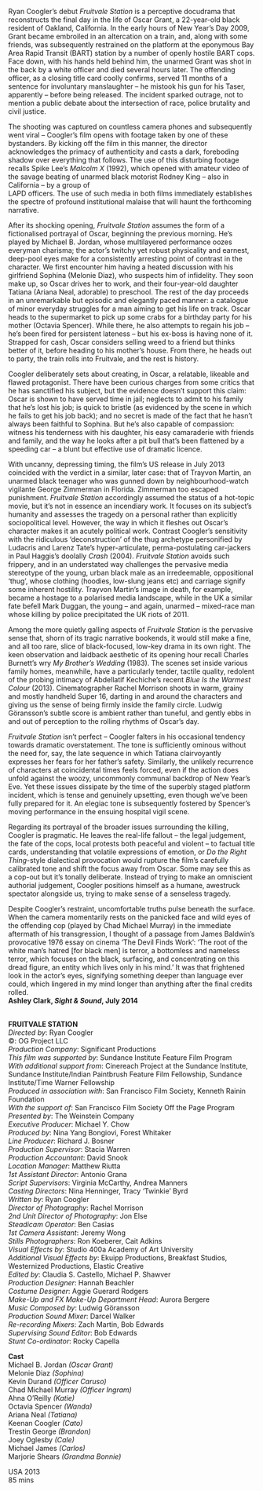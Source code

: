 

Ryan Coogler’s debut _Fruitvale Station_ is a perceptive docudrama that reconstructs the final day in the life of Oscar Grant, a 22-year-old black resident of Oakland, California. In the early hours of New Year’s Day 2009, Grant became embroiled in an altercation on a train, and, along with some friends, was subsequently restrained on the platform at the eponymous Bay Area Rapid Transit (BART) station by a number of openly hostile BART cops. Face down, with his hands held behind him, the unarmed Grant was shot in the back by a white officer and died several hours later. The offending officer, as a closing title card coolly confirms, served 11 months of a sentence for involuntary manslaughter – he mistook his gun for his Taser, apparently – before being released. The incident sparked outrage, not to mention a public debate about the intersection of race, police brutality and civil justice.

The shooting was captured on countless camera phones and subsequently went viral – Coogler’s film opens with footage taken by one of these bystanders. By kicking off the film in this manner, the director acknowledges the primacy of authenticity and casts a dark, foreboding shadow over everything that follows. The use of this disturbing footage recalls Spike Lee’s _Malcolm X_ (1992), which opened with amateur video of the savage beating of unarmed black motorist Rodney King – also in California – by a group of  
LAPD officers. The use of such media in both films immediately establishes  
the spectre of profound institutional malaise that will haunt the forthcoming narrative.

After its shocking opening, _Fruitvale Station_ assumes the form of a fictionalised portrayal of Oscar, beginning the previous morning. He’s played by Michael B. Jordan, whose multilayered performance oozes everyman charisma; the actor’s twitchy yet robust physicality and earnest, deep-pool eyes make for a consistently arresting point of contrast in the character. We first encounter him having a heated discussion with his girlfriend Sophina (Melonie Diaz), who suspects him of infidelity. They soon make up, so Oscar drives her to work, and their four-year-old daughter Tatiana (Ariana Neal, adorable) to preschool. The rest of the day proceeds in an unremarkable but episodic and elegantly paced manner: a catalogue of minor everyday struggles for a man aiming to get his life on track. Oscar heads to the supermarket to pick up some crabs for a birthday party for his mother (Octavia Spencer). While there, he also attempts to regain his job – he’s been fired for persistent lateness – but his ex-boss is having none of it. Strapped for cash, Oscar considers selling weed to a friend but thinks better of it, before heading to his mother’s house. From there, he heads out to party, the train rolls into Fruitvale, and the rest is history.

Coogler deliberately sets about creating, in Oscar, a relatable, likeable and flawed protagonist. There have been curious charges from some critics that he has sanctified his subject, but the evidence doesn’t support this claim: Oscar is shown to have served time in jail; neglects to admit to his family that he’s lost his job; is quick to bristle (as evidenced by the scene in which he fails to get his job back); and no secret is made of the fact that he hasn’t always been faithful to Sophina. But he’s also capable of compassion: witness his tenderness with his daughter, his easy camaraderie with friends and family, and the way he looks after a pit bull that’s been flattened by a speeding car – a blunt but effective use of dramatic licence.

With uncanny, depressing timing, the film’s US release in July 2013 coincided with the verdict in a similar, later case: that of Trayvon Martin, an unarmed black teenager who was gunned down by neighbourhood-watch vigilante George Zimmerman in Florida. Zimmerman too escaped punishment. _Fruitvale Station_ accordingly assumed the status of a hot-topic movie, but it’s not in essence an incendiary work. It focuses on its subject’s humanity and assesses the tragedy on a personal rather than explicitly sociopolitical level. However, the way in which it fleshes out Oscar’s character makes it an acutely political work. Contrast Coogler’s sensitivity with the ridiculous ‘deconstruction’ of the thug archetype personified by Ludacris and Larenz Tate’s hyper-articulate, perma-postulating car-jackers in Paul Haggis’s doolally _Crash_ (2004). _Fruitvale Station_ avoids such frippery, and in an understated way challenges the pervasive media stereotype of the young, urban black male as an irredeemable, oppositional ‘thug’, whose clothing (hoodies, low-slung jeans etc) and carriage signify some inherent hostility. Trayvon Martin’s image in death, for example, became a hostage to a polarised media landscape, while in the UK a similar fate befell Mark Duggan, the young – and again, unarmed – mixed-race man whose killing by police precipitated the UK riots of 2011.

Among the more quietly galling aspects of _Fruitvale Station_ is the pervasive sense that, shorn of its tragic narrative bookends, it would still make a fine, and all too rare, slice of black-focused, low-key drama in its own right. The keen observation and laidback aesthetic of its opening hour recall Charles Burnett’s wry _My Brother’s Wedding_ (1983). The scenes set inside various family homes, meanwhile, have a particularly tender, tactile quality, redolent of the probing intimacy of Abdellatif Kechiche’s recent _Blue Is the Warmest Colour_ (2013). Cinematographer Rachel Morrison shoots in warm, grainy and mostly handheld Super 16, darting in and around the characters and giving us the sense of being firmly inside the family circle. Ludwig Göransson’s subtle score is ambient rather than tuneful, and gently ebbs in and out of perception to the rolling rhythms of Oscar’s day.

_Fruitvale Station_ isn’t perfect – Coogler falters in his occasional tendency towards dramatic overstatement. The tone is sufficiently ominous without the need for, say, the late sequence in which Tatiana clairvoyantly expresses her fears for her father’s safety. Similarly, the unlikely recurrence of characters at coincidental times feels forced, even if the action does unfold against the woozy, uncommonly communal backdrop of New Year’s Eve. Yet these issues dissipate by the time of the superbly staged platform incident, which is tense and genuinely upsetting, even though we’ve been fully prepared for it. An elegiac tone is subsequently fostered by Spencer’s moving performance in the ensuing hospital vigil scene.

Regarding its portrayal of the broader issues surrounding the killing, Coogler is pragmatic. He leaves the real-life fallout – the legal judgement, the fate of the cops, local protests both peaceful and violent – to factual title cards, understanding that volatile expressions of emotion, or _Do the Right Thing_-style dialectical provocation would rupture the film’s carefully calibrated tone and shift the focus away from Oscar. Some may see this as a cop-out but it’s tonally deliberate. Instead of trying to make an omniscient authorial judgement, Coogler positions himself as a humane, awestruck spectator alongside us, trying to make sense of a senseless tragedy.

Despite Coogler’s restraint, uncomfortable truths pulse beneath the surface. When the camera momentarily rests on the panicked face and wild eyes of the offending cop (played by Chad Michael Murray) in the immediate aftermath of his transgression, I thought of a passage from James Baldwin’s provocative 1976 essay on cinema ‘The Devil Finds Work’: ‘The root of the white man’s hatred [for black men] is terror, a bottomless and nameless terror, which focuses on the black, surfacing, and concentrating on this dread figure, an entity which lives only in his mind.’ It was that frightened look in the actor’s eyes, signifying something deeper than language ever could, which lingered in my mind longer than anything after the final credits rolled.  
**Ashley Clark, _Sight & Sound_, July 2014**
<br><br>

**FRUITVALE STATION**  
_Directed by_: Ryan Coogler  
©: OG Project LLC  
_Production Company_: Significant Productions  
_This film was supported by_: Sundance Institute Feature Film Program  
_With additional support from_: Cinereach Project at the Sundance Institute, Sundance Institute/Indian Paintbrush Feature Film Fellowship, Sundance Institute/Time Warner Fellowship  
_Produced in association with_:  San Francisco Film Society,  Kenneth Rainin Foundation  
_With the support of_:  San Francisco Film Society Off the Page Program  
_Presented by_: The Weinstein Company  
_Executive Producer_: Michael Y. Chow  
_Produced by_: Nina Yang Bongiovi, Forest Whitaker  
_Line Producer_: Richard J. Bosner  
_Production Supervisor_: Stacia Warren  
_Production Accountant_: David Snook  
_Location Manager_: Matthew Riutta  
_1st Assistant Director_: Antonio Grana  
_Script Supervisors_: Virginia McCarthy,  Andrea Manners  
_Casting Directors_: Nina Henninger,  Tracy ‘Twinkie’ Byrd  
_Written by_: Ryan Coogler  
_Director of Photography_: Rachel Morrison  
_2nd Unit Director of Photography_: Jon Else  
_Steadicam Operator_: Ben Casias  
_1st Camera Assistant_: Jeremy Wong  
_Stills Photographers_: Ron Koeberer, Cait Adkins  
_Visual Effects by_:  Studio 400a Academy of Art University  
_Additional Visual Effects by_: Ekuipp Productions, Breakfast Studios, Westernized Productions,  Elastic Creative  
_Edited by_: Claudia S. Castello, Michael P. Shawver  
_Production Designer_: Hannah Beachler  
_Costume Designer_: Aggie Guerard Rodgers  
_Make-Up and FX Make-Up Department Head_: Aurora Bergere  
_Music Composed by_: Ludwig Göransson  
_Production Sound Mixer_: Darcel Walker  
_Re-recording Mixers_: Zach Martin, Bob Edwards  
_Supervising Sound Editor_: Bob Edwards  
_Stunt Co-ordinator_: Rocky Capella

**Cast**  
Michael B. Jordan _(Oscar Grant)_  
Melonie Diaz _(Sophina)_  
Kevin Durand _(Officer Caruso)_  
Chad Michael Murray _(Officer Ingram)_  
Ahna O’Reilly _(Katie)_  
Octavia Spencer _(Wanda)_  
Ariana Neal _(Tatiana)_  
Keenan Coogler _(Cato)_  
Trestin George _(Brandon)_  
Joey Oglesby _(Cale)_  
Michael James _(Carlos)_  
Marjorie Shears _(Grandma Bonnie)_

USA 2013  
85 mins<br>
<br>
<!--stackedit_data:
eyJoaXN0b3J5IjpbLTE0NTQ0MTg4Nl19
-->